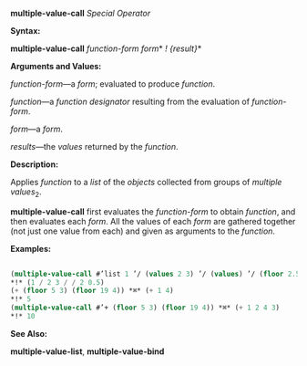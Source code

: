 **multiple-value-call** *Special Operator* 



**Syntax:** 



**multiple-value-call** *function-form form*\* *! \{result\}*\* 



**Arguments and Values:** 



*function-form*—a *form*; evaluated to produce *function*. 



*function*—a *function designator* resulting from the evaluation of *function-form*. 



*form*—a *form*. 



*results*—the *values* returned by the *function*. 



**Description:** 



Applies *function* to a *list* of the *objects* collected from groups of *multiple values*<sub>2</sub>. 



**multiple-value-call** first evaluates the *function-form* to obtain *function*, and then evaluates each *form*. All the values of each *form* are gathered together (not just one value from each) and given as arguments to the *function*. 



**Examples:**
```lisp
 
(multiple-value-call #’list 1 ’/ (values 2 3) ’/ (values) ’/ (floor 2.5)) 
*!* (1 / 2 3 / / 2 0.5) 
(+ (floor 5 3) (floor 19 4)) *⌘* (+ 1 4) 
*!* 5 
(multiple-value-call #’+ (floor 5 3) (floor 19 4)) *⌘* (+ 1 2 4 3) 
*!* 10 

```
**See Also:** 



**multiple-value-list**, **multiple-value-bind** 



